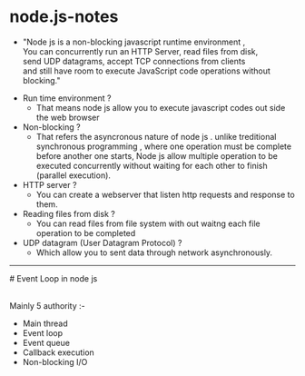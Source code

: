 # node.js-notes

 - "Node js is a non-blocking javascript runtime environment ,<br />
 You can concurrently run an HTTP Server, read files from disk, <br />
 send UDP datagrams, accept TCP connections from clients <br /> and still have room
 to execute JavaScript code operations without blocking."

* Run time environment ? <br />
    - That means node js allow you to execute javascript codes out side the web browser
* Non-blocking ? <br />
    - That refers the asyncronous nature of node js . unlike treditional synchronous programming , where one operation must be complete before another one starts, Node js allow multiple operation to be executed concurrently without waiting for each other to finish (parallel execution).
* HTTP server ? <br />
    - You can create a webserver that listen http requests and response to them.
* Reading files from disk ? <br />
    - You can read files from file system with out waitng each file operation to be completed
* UDP datagram (User Datagram Protocol) ? <br />
    - Which allow you to sent data through network asynchronously.

<hr />
# Event Loop in node js <br />

<br />

Mainly 5 authority :- <br />
  * Main thread
  * Event loop
  * Event queue
  * Callback execution
  * Non-blocking I/O
